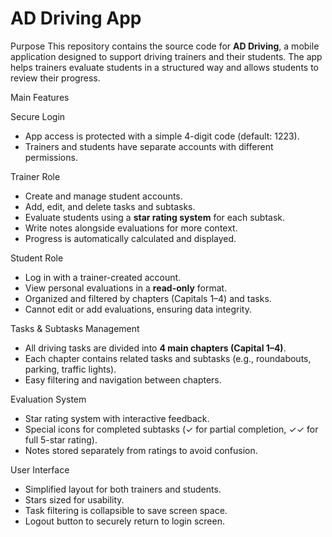 # AD Driving App
Purpose
This repository contains the source code for **AD Driving**, a mobile application designed to support driving trainers and their students. The app helps trainers evaluate students in a structured way and allows students to review their progress.

Main Features

Secure Login

  * App access is protected with a simple 4-digit code (default: 1223).
  * Trainers and students have separate accounts with different permissions.

Trainer Role

  * Create and manage student accounts.
  * Add, edit, and delete tasks and subtasks.
  * Evaluate students using a **star rating system** for each subtask.
  * Write notes alongside evaluations for more context.
  * Progress is automatically calculated and displayed.

Student Role

  * Log in with a trainer-created account.
  * View personal evaluations in a **read-only** format.
  * Organized and filtered by chapters (Capitals 1–4) and tasks.
  * Cannot edit or add evaluations, ensuring data integrity.

Tasks & Subtasks Management

  * All driving tasks are divided into **4 main chapters (Capital 1–4)**.
  * Each chapter contains related tasks and subtasks (e.g., roundabouts, parking, traffic lights).
  * Easy filtering and navigation between chapters.

Evaluation System

  * Star rating system with interactive feedback.
  * Special icons for completed subtasks (✓ for partial completion, ✓✓ for full 5-star rating).
  * Notes stored separately from ratings to avoid confusion.

User Interface

  * Simplified layout for both trainers and students.
  * Stars sized for usability.
  * Task filtering is collapsible to save screen space.
  * Logout button to securely return to login screen.

 
